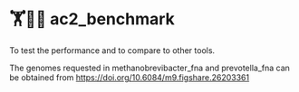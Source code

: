 # 🏋️🧑‍⚖️ ac2_benchmark


To test the performance and to compare to other tools.


The genomes requested in methanobrevibacter_fna and prevotella_fna can be obtained from https://doi.org/10.6084/m9.figshare.26203361 
